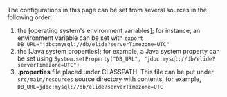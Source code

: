 The configurations in this page can be set from several sources in the following order:

1. the [operating system's environment variables]; for instance, an environment variable can be set with
   `export DB_URL="jdbc:mysql://db/elide?serverTimezone=UTC"`
2. the [Java system properties]; for example, a Java system property can be set using
   `System.setProperty("DB_URL", "jdbc:mysql://db/elide?serverTimezone=UTC")`
3. **.properties** file placed under CLASSPATH. This file can be put under `src/main/resources` source directory with
   contents, for example, `DB_URL=jdbc:mysql://db/elide?serverTimezone=UTC`

